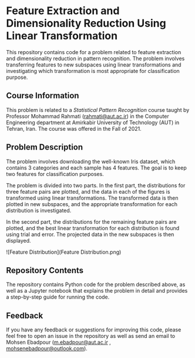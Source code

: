 # Feature Extraction and Dimensionality Reduction Using Linear Transformation 

This repository contains code for a problem related to feature extraction and dimensionality reduction in pattern recognition. The problem involves transferring features to new subspaces using linear transformations and investigating which transformation is most appropriate for classification purpose.

## Course Information

This problem is related to a *Statistical Pattern Recognition* course taught by Professor Mohammad Rahmati (<rahmati@aut.ac.ir>) in the Computer Engineering department at Amirkabir University of Technology (AUT) in Tehran, Iran. The course was offered in the Fall of 2021.

## Problem Description

The problem involves downloading the well-known Iris dataset, which contains 3 categories and each sample has 4 features. The goal is to keep two features for classification purposes.

The problem is divided into two parts. In the first part, the distributions for three feature pairs are plotted, and the data in each of the figures is transformed using linear transformations. The transformed data is then plotted in new subspaces, and the appropriate transformation for each distribution is investigated.

In the second part, the distributions for the remaining feature pairs are plotted, and the best linear transformation for each distribution is found using trial and error. The projected data in the new subspaces is then displayed.

![Feature Distribution](Feature Distribution.png)

## Repository Contents

The repository contains Python code for the problem described above, as well as a Jupyter notebook that explains the problem in detail and provides a step-by-step guide for running the code.

## Feedback

If you have any feedback or suggestions for improving this code, please feel free to open an issue in the repository as well as send an email to Mohsen Ebadpour (<m.ebadpour@aut.ac.ir> , <mohsenebadpour@outlook.com>).
